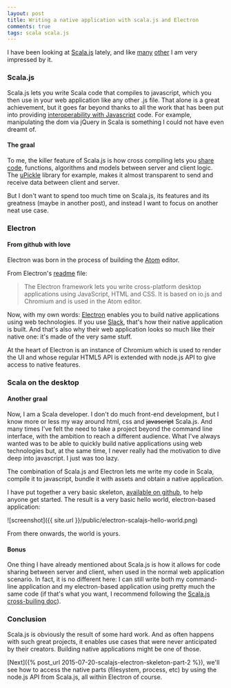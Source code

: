 ```yaml
---
layout: post
title: Writing a native application with scala.js and Electron
comments: true
tags: scala scala.js
---
```


I have been looking at [Scala.js](http://www.scala-js.org/) lately, and like [many](http://www.47deg.com/blog/functional-programming-meets-the-client-side) [other](http://underscore.io/blog/posts/2015/06/10/scalajs-scaladays.html) I am very impressed by it.

### Scala.js
Scala.js lets you write Scala code that compiles to javascript, which you then use in your web application like any other .js file. That alone is a great achievement, but it goes far beyond  thanks to all the work that has been put into providing [interoperability with Javascript](https://www.parleys.com/tutorial/scala-js-semantics-how-support-performance-javascript-interop) code. For example, manipulating the dom via jQuery in Scala is something I could not have even dreamt of.

#### The graal
To me, the killer feature of Scala.js is how cross compiling lets you [share code](https://www.parleys.com/tutorial/towards-browser-server-utopia-scala-js-example-using-crdts), functions, algorithms and models between server and client logic. The [uPickle](https://github.com/lihaoyi/upickle-pprint) library for example, makes it almost transparent to send and receive data between client and server.

But I don't want to spend too much time on Scala.js, its features and its greatness (maybe in another post), and instead I want to focus on another neat use case.

### Electron
#### From github with love
Electron was born in the process of building the [Atom](https://atom.io/) editor.

From Electron's [readme](https://github.com/atom/electron) file:
> The Electron framework lets you write cross-platform desktop applications using JavaScript, HTML and CSS. It is based on io.js and Chromium and is used in the Atom editor.
>

Now, with my own words: [Electron](http://electron.atom.io/) enables you to build native applications using web technologies. If you use [Slack](https://slack.com/), that's how their native application is built. And that's also why their web application looks so much like their native one: it's made of the very same stuff.

At the heart of Electron is an instance of Chromium which is used to render the UI and whose regular HTML5 API is extended with node.js API to give access to native features.

### Scala on the desktop
#### Another graal
Now, I am a Scala developer. I don't do much front-end development, but I know more or less my way around html, css and <s>javascript</s> Scala.js. And many times I've felt the need to take a project beyond the command line interface, with the ambition to reach a different audience. What I've always wanted was to be able to quickly build native applications using web technologies but, at the same time, I never really had the motivation to dive deep into javascript. I just was too lazy.

The combination of Scala.js and Electron lets me write my code in Scala, compile it to javascript, bundle it with assets and obtain a native application.

I have put together a very basic skeleton, [available on github](https://github.com/bchazalet/scalajs-electron-skeleton), to help anyone get started.
The result is a very basic hello world, electron-based application:

![screenshot]({{ site.url }}/public/electron-scalajs-hello-world.png)

From there onwards, the world is yours.

#### Bonus
One thing I have already mentioned about Scala.js is how it allows for code sharing between server and client, when used in the normal web application scenario. In fact, it is no different here: I can still write both my command-line application and my electron-based application using pretty much the same code (if that's what you want, I recommend following the [Scala.js cross-builing doc](http://www.scala-js.org/doc/sbt/cross-building.html)).


### Conclusion
Scala.js is obviously the result of some hard work. And as often happens with such great projects, it enables use cases that were never anticipated by their creators. Building native applications might be one of those.

[Next]({% post_url 2015-07-20-scalajs-electron-skeleton-part-2 %}), we'll see how to access the native parts (filesystem, process, etc) by using the node.js API from Scala.js, all within Electron of course.
